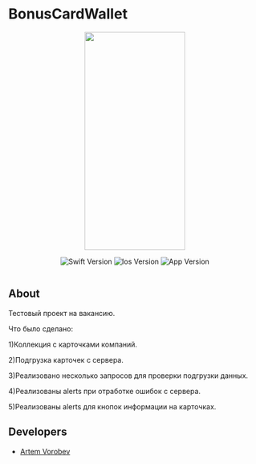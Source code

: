 # BonusCardWallet

<p align="center">

<img src="https://user-images.githubusercontent.com/108677019/232205538-f860e16c-7b82-488b-951f-847cf601a039.gif" width="200" height="434">

</p>

<p align="center">
<img src="https://img.shields.io/badge/Swift-Version%205-lightgrey" alt="Swift Version">
<img src="https://img.shields.io/badge/Ios-Version%2015%2B-important" alt="Ios Version">
<img src="https://img.shields.io/badge/App-Version%201.0-informational" alt="App Version">
</p>

<p align="center">
<img src="https://komarev.com/ghpvc/?username=IHIierO&style=flat-square&color=blue" alt=""/>
</p>

## About

Тестовый проект на вакансию.

Что было сделано:

1)Коллекция с карточками компаний.

2)Подгрузка карточек с сервера.

3)Реализовано несколько запросов для проверки подгрузки данных.

4)Реализованы alerts при отработке ошибок с сервера.

5)Реализованы alerts для кнопок информации на карточках.

## Developers

- [Artem Vorobev](https://gist.github.com/IHIierO)
